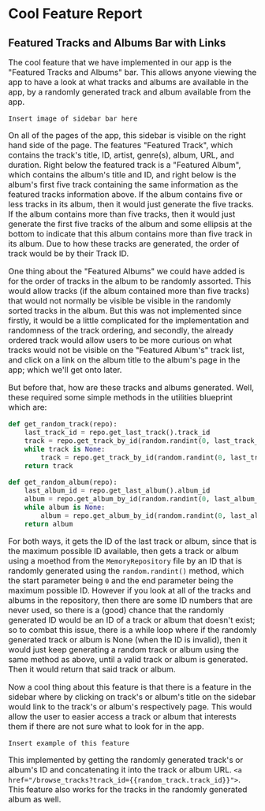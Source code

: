 # Cool Feature Report


## Featured Tracks and Albums Bar with Links

<font size="3">

The cool feature that we have implemented in our app is the "Featured Tracks and Albums" bar. This allows anyone viewing the app to have a look at what tracks and albums are available in the app, by a randomly generated track and album available from the app. 

`Insert image of sidebar bar here`

On all of the pages of the app, this sidebar is visible on the right hand side of the page. The features "Featured Track", which contains the track's title, ID, artist, genre(s), album, URL, and duration. Right below the featured track is a "Featured Album", which contains the album's title and ID, and right below is the album's first five track containing the same information as the featured tracks information above. If the album contains five or less tracks in its album, then it would just generate the five tracks. If the album contains more than five tracks, then it would just generate the first five tracks of the album and some ellipsis at the bottom to indicate that this album contains more than five track in its album. Due to how these tracks are generated, the order of track would be by their Track ID.

One thing about the "Featured Albums" we could have added is for the order of tracks in the album to be randomly assorted. This would allow tracks (if the album contained more than five tracks) that would not normally be visible be visible in the randomly sorted tracks in the album. But this was not implemented since firstly, it would be a little complicated for the implementation and randomness of the track ordering, and secondly, the already ordered track would allow users to be more curious on what tracks would not be visible on the "Featured Album's" track list, and click on a link on the album title to the album's page in the app; which we'll get onto later.

But before that, how are these tracks and albums generated. Well, these required some simple methods in the utilities blueprint which are:
```python
def get_random_track(repo):
    last_track_id = repo.get_last_track().track_id
    track = repo.get_track_by_id(random.randint(0, last_track_id))
    while track is None:
        track = repo.get_track_by_id(random.randint(0, last_track_id))
    return track

def get_random_album(repo):
    last_album_id = repo.get_last_album().album_id
    album = repo.get_album_by_id(random.randint(0, last_album_id))
    while album is None:
        album = repo.get_album_by_id(random.randint(0, last_album_id))
    return album
```
For both ways, it gets the ID of the last track or album, since that is the maximum possible ID available, then gets a track or album using a moethod from the `MemoryRepository` file by an ID that is randomly generated using the `random.randint()` method, which the start parameter being `0` and the end parameter being the maximum possible ID. However if you look at all of the tracks and albums in the repository, then there are some ID numbers that are never used, so there is a (good) chance that the randomly generated ID would be an ID of a track or album that doesn't exist; so to combat this issue, there is a while loop where if the randomly generated track or album is None (when the ID is invalid), then it would just keep generating a random track or album using the same method as above, until a valid track or album is generated. Then it would return that said track or album.

Now a cool thing about this feature is that there is a feature in the sidebar where by clicking on track's or album's title on the sidebar would link to the track's or album's respectively page. This would allow the user to easier access a track or album that interests them if there are not sure what to look for in the app.

`Insert example of this feature`

This implemented by getting the randomly generated track's or album's ID and concatenating it into the track or album URL. `<a href="/browse_tracks?track_id={{random_track.track_id}}">`. This feature also works for the tracks in the randomly generated album as well.

</font>

